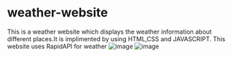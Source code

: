 # weather-website
This is a weather website which displays the weather information about different places.It is implimented by using HTML,CSS and JAVASCRIPT.
This website uses RapidAPI for weather
![image](https://user-images.githubusercontent.com/105526680/209823618-a23ac503-9a84-43cc-a1df-8ae475a3e755.png)
![image](https://user-images.githubusercontent.com/105526680/209823773-4bd4f34a-4dca-4208-a94d-7a8cb710be83.png)

